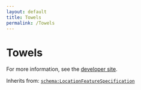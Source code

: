 ```yaml
---
layout: default
title: Towels
permalink: /Towels
---
```


# Towels


For more information, see the [developer site](https://developer.openactive.io/data-model/types/towels).

Inherits from: [`schema:LocationFeatureSpecification`](https://schema.org/LocationFeatureSpecification)
